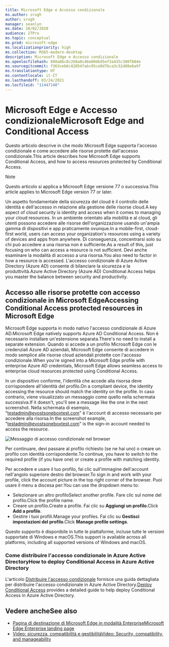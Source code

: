 ```yaml
---
title: Microsoft Edge e Accesso condizionale
ms.author: srugh
author: srugh
manager: seanlyn
ms.date: 10/02/2020
audience: ITPro
ms.topic: conceptual
ms.prod: microsoft-edge
ms.localizationpriority: high
ms.collection: M365-modern-desktop
description: Microsoft Edge e Accesso condizionale
ms.openlocfilehash: 898a86c8c268a8c46e80dbd5ef3a435c300fb04e
ms.sourcegitcommit: f363ceb6c42054fabc95ce8d7bca3c52d80e6a9f
ms.translationtype: HT
ms.contentlocale: it-IT
ms.lasthandoff: 03/24/2021
ms.locfileid: "11447140"
---
```

# <a name="microsoft-edge-and-conditional-access"></a><span data-ttu-id="82e7a-103">Microsoft Edge e Accesso condizionale</span><span class="sxs-lookup"><span data-stu-id="82e7a-103">Microsoft Edge and Conditional Access</span></span>
  
<span data-ttu-id="82e7a-104">Questo articolo descrive in che modo Microsoft Edge supporta l'accesso condizionale e come accedere alle risorse protette dall'accesso condizionale.</span><span class="sxs-lookup"><span data-stu-id="82e7a-104">This article describes how Microsoft Edge supports Conditional Access, and how to access resources protected by Conditional Access.</span></span>

> [!NOTE]
> <span data-ttu-id="82e7a-105">Questo articolo si applica a Microsoft Edge versione 77 o successiva.</span><span class="sxs-lookup"><span data-stu-id="82e7a-105">This article applies to Microsoft Edge version 77 or later.</span></span>

<span data-ttu-id="82e7a-106">Un aspetto fondamentale della sicurezza del cloud è il controllo delle identità e dell'accesso in relazione alla gestione delle risorse cloud.</span><span class="sxs-lookup"><span data-stu-id="82e7a-106">A key aspect of cloud security is identity and access when it comes to managing your cloud resources.</span></span> <span data-ttu-id="82e7a-107">In un ambiente orientato alla mobilità e al cloud, gli utenti possono accedere alle risorse dell'organizzazione usando un'ampia gamma di dispositivi e app praticamente ovunque.</span><span class="sxs-lookup"><span data-stu-id="82e7a-107">In a mobile-first, cloud-first world, users can access your organization's resources using a variety of devices and apps from anywhere.</span></span> <span data-ttu-id="82e7a-108">Di conseguenza, concentrarsi solo su chi può accedere a una risorsa non è sufficiente.</span><span class="sxs-lookup"><span data-stu-id="82e7a-108">As a result of this, just focusing on who can access a resource is not sufficient.</span></span> <span data-ttu-id="82e7a-109">Devi anche esaminare la modalità di accesso a una risorsa.</span><span class="sxs-lookup"><span data-stu-id="82e7a-109">You also need to factor in how a resource is accessed.</span></span> <span data-ttu-id="82e7a-110">L'accesso condizionale di Azure Active Directory (Azure AD) consente di bilanciare la sicurezza e la produttività.</span><span class="sxs-lookup"><span data-stu-id="82e7a-110">Azure Active Directory (Azure AD) Conditional Access helps you master the balance between security and productivity.</span></span>

## <a name="accessing-conditional-access-protected-resources-in-microsoft-edge"></a><span data-ttu-id="82e7a-111">Accesso alle risorse protette con accesso condizionale in Microsoft Edge</span><span class="sxs-lookup"><span data-stu-id="82e7a-111">Accessing Conditional Access protected resources in Microsoft Edge</span></span>

<span data-ttu-id="82e7a-112">Microsoft Edge supporta in modo nativo l'accesso condizionale di Azure AD.</span><span class="sxs-lookup"><span data-stu-id="82e7a-112">Microsoft Edge natively supports Azure AD Conditional Access.</span></span> <span data-ttu-id="82e7a-113">Non è necessario installare un'estensione separata.</span><span class="sxs-lookup"><span data-stu-id="82e7a-113">There's no need to install a separate extension.</span></span> <span data-ttu-id="82e7a-114">Quando si accede a un profilo Microsoft Edge con le credenziali Azure AD aziendali, Microsoft Edge consente di accedere in modo semplice alle risorse cloud aziendali protette con l'accesso condizionale.</span><span class="sxs-lookup"><span data-stu-id="82e7a-114">When you're signed into a Microsoft Edge profile with enterprise Azure AD credentials, Microsoft Edge allows seamless access to enterprise cloud resources protected using Conditional Access.</span></span>

<span data-ttu-id="82e7a-115">In un dispositivo conforme, l'identità che accede alla risorsa deve corrispondere all'identità del profilo.</span><span class="sxs-lookup"><span data-stu-id="82e7a-115">On a compliant device, the identity accessing the resource should match the identity on the profile.</span></span>  <span data-ttu-id="82e7a-116">In caso contrario, viene visualizzato un messaggio come quello nella schermata successiva.</span><span class="sxs-lookup"><span data-stu-id="82e7a-116">If it doesn't, you'll see a message like the one in the next screenshot.</span></span> <span data-ttu-id="82e7a-117">Nella schermata di esempio, "testadmin@evostsoneboxtest.com" è l'account di accesso necessario per accedere alla risorsa.</span><span class="sxs-lookup"><span data-stu-id="82e7a-117">In the screenshot example, "testadmin@evostsoneboxtest.com" is the sign-in account needed to access the resource.</span></span>

![Messaggio di accesso condizionale nel browser](./media/edge-security/microsoft-edge-security-conditional-access.png)

<span data-ttu-id="82e7a-119">Per continuare, devi passare al profilo richiesto (se ne hai uno) o creare un profilo con identità corrispondente.</span><span class="sxs-lookup"><span data-stu-id="82e7a-119">To continue, you have to switch to the required profile (if you have one) or create a profile with matching identity.</span></span>

<span data-ttu-id="82e7a-120">Per accedere e usare il tuo profilo, fai clic sull'immagine dell'account nell'angolo superiore destro del browser.</span><span class="sxs-lookup"><span data-stu-id="82e7a-120">To sign in and work with your profile, click the account picture in the top right corner of the browser.</span></span> <span data-ttu-id="82e7a-121">Puoi usare il menu a discesa per:</span><span class="sxs-lookup"><span data-stu-id="82e7a-121">You can use the dropdown menu to:</span></span>

- <span data-ttu-id="82e7a-122">Selezionare un altro profilo</span><span class="sxs-lookup"><span data-stu-id="82e7a-122">Select another profile.</span></span> <span data-ttu-id="82e7a-123">Fare clic sul nome del profilo.</span><span class="sxs-lookup"><span data-stu-id="82e7a-123">Click the profile name.</span></span>
- <span data-ttu-id="82e7a-124">Creare un profilo.</span><span class="sxs-lookup"><span data-stu-id="82e7a-124">Create a profile.</span></span> <span data-ttu-id="82e7a-125">Fai clic su **Aggiungi un profilo**.</span><span class="sxs-lookup"><span data-stu-id="82e7a-125">Click **Add a profile**.</span></span>
- <span data-ttu-id="82e7a-126">Gestire i tuoi profili.</span><span class="sxs-lookup"><span data-stu-id="82e7a-126">Manage your profiles.</span></span> <span data-ttu-id="82e7a-127">Fai clic su **Gestisci impostazioni del profilo**.</span><span class="sxs-lookup"><span data-stu-id="82e7a-127">Click **Manage profile settings**.</span></span>

<span data-ttu-id="82e7a-128">Questo supporto è disponibile in tutte le piattaforme, incluse tutte le versioni supportate di Windows e macOS.</span><span class="sxs-lookup"><span data-stu-id="82e7a-128">This support is available across all platforms, including all supported versions of Windows and macOS.</span></span>

### <a name="how-to-deploy-conditional-access-in-azure-active-directory"></a><span data-ttu-id="82e7a-129">Come distribuire l'accesso condizionale in Azure Active Directory</span><span class="sxs-lookup"><span data-stu-id="82e7a-129">How to deploy Conditional Access in Azure Active Directory</span></span>

<span data-ttu-id="82e7a-130">L'articolo [Distribuire l'accesso condizionale](/azure/active-directory/conditional-access/plan-conditional-access) fornisce una guida dettagliata per distribuire l'accesso condizionale in Azure Active Directory.</span><span class="sxs-lookup"><span data-stu-id="82e7a-130">[Deploy Conditional Access](/azure/active-directory/conditional-access/plan-conditional-access) provides a detailed guide to help deploy Conditional Access in Azure Active Directory.</span></span>

## <a name="see-also"></a><span data-ttu-id="82e7a-131">Vedere anche</span><span class="sxs-lookup"><span data-stu-id="82e7a-131">See also</span></span>

- [<span data-ttu-id="82e7a-132">Pagina di destinazione di Microsoft Edge in modalità Enterprise</span><span class="sxs-lookup"><span data-stu-id="82e7a-132">Microsoft Edge Enterprise landing page</span></span>](https://aka.ms/EdgeEnterprise)
- [<span data-ttu-id="82e7a-133">Video: sicurezza, compatibilità e gestibilità</span><span class="sxs-lookup"><span data-stu-id="82e7a-133">Video: Security, compatibility, and manageability</span></span>](/microsoft-edge-video-security-compatibility-manageability.md)